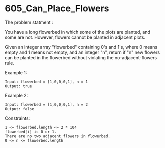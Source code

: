 # 605_Can_Place_Flowers
The problem statment : 

You have a long flowerbed in which some of the plots are planted, and some are not. However, flowers cannot be planted in adjacent plots.

Given an integer array "flowerbed" containing 0's and 1's, where 0 means empty and 1 means not empty, and an integer "n", return if "n" new flowers can be planted in the flowerbed without violating the no-adjacent-flowers rule.

 

Example 1:

    Input: flowerbed = [1,0,0,0,1], n = 1
    Output: true

Example 2:

    Input: flowerbed = [1,0,0,0,1], n = 2
    Output: false
 

Constraints:

    1 <= flowerbed.length <= 2 * 104
    flowerbed[i] is 0 or 1.
    There are no two adjacent flowers in flowerbed.
    0 <= n <= flowerbed.length
